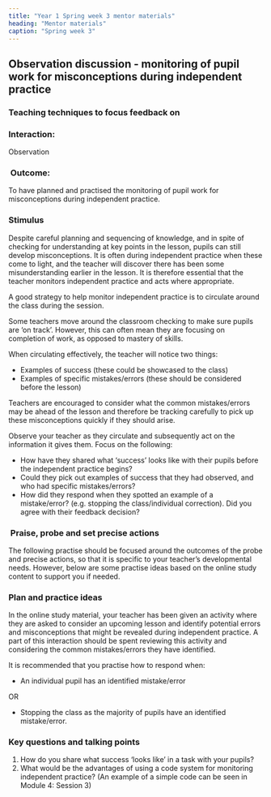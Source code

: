 ```yaml
---
title: "Year 1 Spring week 3 mentor materials"
heading: "Mentor materials"
caption: "Spring week 3"
---
```


## Observation discussion - monitoring of pupil work for misconceptions during independent practice

### Teaching techniques to focus feedback on

### Interaction:

Observation

###  Outcome:
To have planned and practised the monitoring of pupil work for misconceptions during independent practice.

### Stimulus

Despite careful planning and sequencing of knowledge, and in spite of checking for understanding at key points in the lesson, pupils can still develop misconceptions. It is often during independent practice when these come to light, and the teacher will discover there has been some misunderstanding earlier in the lesson. It is therefore essential that the teacher monitors independent practice and acts where appropriate.

A good strategy to help monitor independent practice is to circulate around the class during the session.

Some teachers move around the classroom checking to make sure pupils are ‘on track’. However, this can often mean they are focusing on completion of work, as opposed to mastery of skills.

When circulating effectively, the teacher will notice two things:

- Examples of success (these could be showcased to the class)
- Examples of specific mistakes/errors (these should be considered before the lesson)

Teachers are encouraged to consider what the common mistakes/errors may be ahead of the lesson and therefore be tracking carefully to pick up these misconceptions quickly if they should arise.

Observe your teacher as they circulate and subsequently act on the information it gives them. Focus on the following:

- How have they shared what ‘success’ looks like with their pupils before the independent practice begins?
- Could they pick out examples of success that they had observed, and who had specific mistakes/errors?
- How did they respond when they spotted an example of a mistake/error? (e.g. stopping the class/individual correction). Did you agree with their feedback decision?

###  Praise, probe and set precise actions
The following practise should be focused around the outcomes of the probe and precise actions, so that it is specific to your teacher’s developmental needs. However, below are some practise ideas based on the online study content to support you if needed.

### Plan and practice ideas

In the online study material, your teacher has been given an activity where they are asked to consider an upcoming lesson and identify potential errors and misconceptions that might be revealed during independent practice. A part of this interaction should be spent reviewing this activity and considering the common mistakes/errors they have identified.

It is recommended that you practise how to respond when:

- An individual pupil has an identified mistake/error

OR

- Stopping the class as the majority of pupils have an identified mistake/error.

### Key questions and talking points

1. How do you share what success ‘looks like’ in a task with your pupils?
2. What would be the advantages of using a code system for monitoring independent practice? (An example of a simple code can be seen in Module 4: Session 3)
